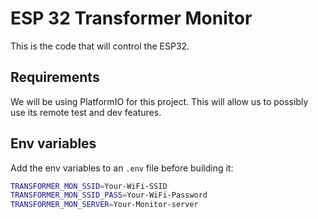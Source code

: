 # ESP 32 Transformer Monitor

This is the code that will control the ESP32.

## Requirements

We will be using PlatformIO for this project. This will allow us to possibly use its remote test and dev features.

## Env variables

Add the env variables to an `.env` file before building it:

```sh
TRANSFORMER_MON_SSID=Your-WiFi-SSID
TRANSFORMER_MON_SSID_PASS=Your-WiFi-Password
TRANSFORMER_MON_SERVER=Your-Monitor-server
```
